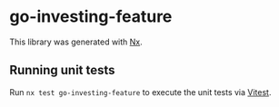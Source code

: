 # go-investing-feature

This library was generated with [Nx](https://nx.dev).

## Running unit tests

Run `nx test go-investing-feature` to execute the unit tests via [Vitest](https://vitest.dev/).
